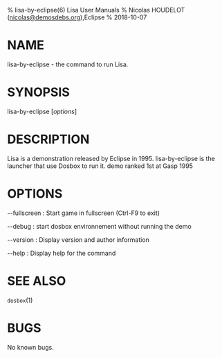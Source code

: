 % lisa-by-eclipse(6) Lisa User Manuals
% Nicolas HOUDELOT (nicolas@demosdebs.org),Eclipse
% 2018-10-07

# NAME
lisa-by-eclipse - the command to run Lisa.

# SYNOPSIS
lisa-by-eclipse [*options*]

# DESCRIPTION
Lisa is a demonstration released by Eclipse in 1995.
lisa-by-eclipse is the launcher that use Dosbox to run it.
demo ranked 1st at Gasp 1995

# OPTIONS
\--fullscreen
:   Start game in fullscreen (Ctrl-F9 to exit)

\--debug
:   start dosbox environnement without running the demo

\--version
:   Display version and author information

\--help
:   Display help for the command

# SEE ALSO
`dosbox`(1)

# BUGS
No known bugs.
